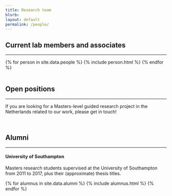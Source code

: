 ```yaml
---
title: Research team
blurb: 
layout: default
permalink: /people/
---
```


## Current lab members and associates

<hr />

<div class="container-fluid">
  {% for person in site.data.people %}
    {% include person.html %}
  {% endfor %}
</div>

<br />

## Open positions

<hr />

If you are looking for a Masters-level guided research project in the Netherlands related to our work, please get in touch!

<br />

## Alumni

<hr />

#### University of Southampton

Masters research students supervised at the University of Southampton from 2011 to 2017, plus their (approximate) thesis titles.

<div class="row">
  {% for alumnus in site.data.alumni %}
    {% include alumnus.html %}
  {% endfor %}
</div>
